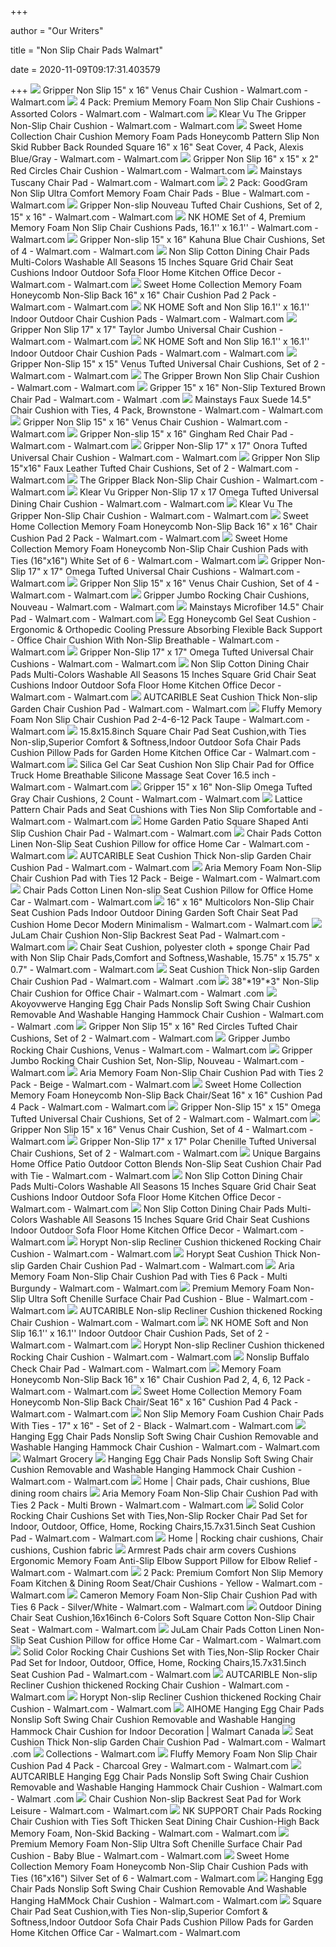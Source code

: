 +++
        
author = "Our Writers"
        
title = "Non Slip Chair Pads Walmart"
        
date = 2020-11-09T09:17:31.403579
        
+++
[ ![](https://i5.walmartimages.com/asr/3456ce5d-2de0-41f6-9c95-f4ae3a94672b_1.8dce9398ec90878be6dc5d8ca5b163a3.jpeg?odnWidth=612&odnHeight=612&odnBg=ffffff)](https://i5.walmartimages.com/asr/3456ce5d-2de0-41f6-9c95-f4ae3a94672b_1.8dce9398ec90878be6dc5d8ca5b163a3.jpeg?odnWidth=612&odnHeight=612&odnBg=ffffff) Gripper Non Slip 15" x 16" Venus Chair Cushion - Walmart.com - Walmart.com
[ ![](https://i5.walmartimages.com/asr/0b31f812-2791-4f2e-aa9c-d7048f79bb26_1.1cf3f0cc3a7b2b2c9af3954da03651a1.jpeg?odnWidth=612&odnHeight=612&odnBg=ffffff)](https://i5.walmartimages.com/asr/0b31f812-2791-4f2e-aa9c-d7048f79bb26_1.1cf3f0cc3a7b2b2c9af3954da03651a1.jpeg?odnWidth=612&odnHeight=612&odnBg=ffffff) 4 Pack: Premium Memory Foam Non Slip Chair Cushions - Assorted Colors -  Walmart.com - Walmart.com
[ ![](https://i5.walmartimages.com/asr/d19cbdec-1b35-44cf-ab7e-b4e7d882a37a_1.b8aa307531bbd13333edc498f647bb1e.jpeg)](https://i5.walmartimages.com/asr/d19cbdec-1b35-44cf-ab7e-b4e7d882a37a_1.b8aa307531bbd13333edc498f647bb1e.jpeg) Klear Vu The Gripper Non-Slip Chair Cushion - Walmart.com - Walmart.com
[ ![](https://i5.walmartimages.com/asr/d3d49269-5a78-46fa-80d3-401a0a386bdd.4a0e5eb6d7998b278a1c797a50752161.jpeg?odnWidth=612&odnHeight=612&odnBg=ffffff)](https://i5.walmartimages.com/asr/d3d49269-5a78-46fa-80d3-401a0a386bdd.4a0e5eb6d7998b278a1c797a50752161.jpeg?odnWidth=612&odnHeight=612&odnBg=ffffff) Sweet Home Collection Chair Cushion Memory Foam Pads Honeycomb Pattern Slip  Non Skid Rubber Back Rounded Square 16" x 16" Seat Cover, 4 Pack, Alexis  Blue/Gray - Walmart.com - Walmart.com
[ ![](https://i5.walmartimages.com/asr/123fcadf-11f8-4fef-bbc3-ca1d81f6881f_1.9f431d775483d65ff487f7a03e833915.jpeg?odnWidth=612&odnHeight=612&odnBg=ffffff)](https://i5.walmartimages.com/asr/123fcadf-11f8-4fef-bbc3-ca1d81f6881f_1.9f431d775483d65ff487f7a03e833915.jpeg?odnWidth=612&odnHeight=612&odnBg=ffffff) Gripper Non Slip 16" x 15" x 2" Red Circles Chair Cushion - Walmart.com -  Walmart.com
[ ![](https://i5.walmartimages.com/asr/a723f742-83b8-4b59-b29b-4ed5862dd03d_2.4a2ad3d85dfb5d8b68055dc9d71c1efe.jpeg?odnWidth=612&odnHeight=612&odnBg=ffffff)](https://i5.walmartimages.com/asr/a723f742-83b8-4b59-b29b-4ed5862dd03d_2.4a2ad3d85dfb5d8b68055dc9d71c1efe.jpeg?odnWidth=612&odnHeight=612&odnBg=ffffff) Mainstays Tuscany Chair Pad - Walmart.com - Walmart.com
[ ![](https://i5.walmartimages.com/asr/32665bac-7050-495d-a619-38af50af3831_1.82d5cda7b7c4ac8ad70e1e3f6d79b245.jpeg?odnWidth=612&odnHeight=612&odnBg=ffffff)](https://i5.walmartimages.com/asr/32665bac-7050-495d-a619-38af50af3831_1.82d5cda7b7c4ac8ad70e1e3f6d79b245.jpeg?odnWidth=612&odnHeight=612&odnBg=ffffff) 2 Pack: GoodGram Non Slip Ultra Comfort Memory Foam Chair Pads - Blue -  Walmart.com - Walmart.com
[ ![](https://i5.walmartimages.com/asr/7cc33fe8-9ca7-4bdb-946d-d29042bff3ac_1.45079ba81352024741205ea4efe25126.jpeg?odnWidth=612&odnHeight=612&odnBg=ffffff)](https://i5.walmartimages.com/asr/7cc33fe8-9ca7-4bdb-946d-d29042bff3ac_1.45079ba81352024741205ea4efe25126.jpeg?odnWidth=612&odnHeight=612&odnBg=ffffff) Gripper Non-slip Nouveau Tufted Chair Cushions, Set of 2, 15" x 16" -  Walmart.com - Walmart.com
[ ![](https://i5.walmartimages.com/asr/a3760a24-ca3a-4986-a7e3-89e9f8c52448_1.9762f6c3e1f7116bf8fa861424cb3687.jpeg?odnWidth=612&odnHeight=612&odnBg=ffffff)](https://i5.walmartimages.com/asr/a3760a24-ca3a-4986-a7e3-89e9f8c52448_1.9762f6c3e1f7116bf8fa861424cb3687.jpeg?odnWidth=612&odnHeight=612&odnBg=ffffff) NK HOME Set of 4, Premium Memory Foam Non Slip Chair Cushions Pads, 16.1''  x 16.1'' - Walmart.com - Walmart.com
[ ![](https://i5.walmartimages.com/asr/9425bb97-f057-4fdd-b2ae-694f8eebf5b4_1.2f32bccb60374a037451833577171076.jpeg?odnWidth=612&odnHeight=612&odnBg=ffffff)](https://i5.walmartimages.com/asr/9425bb97-f057-4fdd-b2ae-694f8eebf5b4_1.2f32bccb60374a037451833577171076.jpeg?odnWidth=612&odnHeight=612&odnBg=ffffff) Gripper Non-slip 15" x 16" Kahuna Blue Chair Cushions, Set of 4 - Walmart.com  - Walmart.com
[ ![](https://i5.walmartimages.com/asr/25f2d2f3-7f09-4556-8d67-bcd7ee38530c_1.770632ab0ffd5559fb529bcf25cdf9e6.jpeg?odnWidth=612&odnHeight=612&odnBg=ffffff)](https://i5.walmartimages.com/asr/25f2d2f3-7f09-4556-8d67-bcd7ee38530c_1.770632ab0ffd5559fb529bcf25cdf9e6.jpeg?odnWidth=612&odnHeight=612&odnBg=ffffff) Non Slip Cotton Dining Chair Pads Multi-Colors Washable All Seasons 15  Inches Square Grid Chair Seat Cushions Indoor Outdoor Sofa Floor Home  Kitchen Office Decor - Walmart.com - Walmart.com
[ ![](https://i5.walmartimages.com/asr/17bc9daa-0e08-41ec-b30c-538751684530_1.1fb9ca0362bc55b173632464b7b18182.jpeg?odnWidth=612&odnHeight=612&odnBg=ffffff)](https://i5.walmartimages.com/asr/17bc9daa-0e08-41ec-b30c-538751684530_1.1fb9ca0362bc55b173632464b7b18182.jpeg?odnWidth=612&odnHeight=612&odnBg=ffffff) Sweet Home Collection Memory Foam Honeycomb Non-Slip Back 16" x 16" Chair  Cushion Pad 2 Pack - Walmart.com - Walmart.com
[ ![](https://i5.walmartimages.com/asr/69d11b5b-1dd3-4f61-b89b-f8d99ded20ac_1.17d64842ced8714188c49a47a9c789c0.jpeg?odnWidth=612&odnHeight=612&odnBg=ffffff)](https://i5.walmartimages.com/asr/69d11b5b-1dd3-4f61-b89b-f8d99ded20ac_1.17d64842ced8714188c49a47a9c789c0.jpeg?odnWidth=612&odnHeight=612&odnBg=ffffff) NK HOME Soft and Non Slip 16.1'' x 16.1'' Indoor Outdoor Chair Cushion Pads  - Walmart.com - Walmart.com
[ ![](https://i5.walmartimages.com/asr/c461bf0d-205d-4491-986c-2f60ef0d5270_2.61e976cd67a1900d367b3d30e993ef63.jpeg?odnWidth=612&odnHeight=612&odnBg=ffffff)](https://i5.walmartimages.com/asr/c461bf0d-205d-4491-986c-2f60ef0d5270_2.61e976cd67a1900d367b3d30e993ef63.jpeg?odnWidth=612&odnHeight=612&odnBg=ffffff) Gripper Non Slip 17" x 17" Taylor Jumbo Universal Chair Cushion - Walmart.com  - Walmart.com
[ ![](https://i5.walmartimages.com/asr/761708c3-b8a2-4196-83c7-ff2856548840_1.fe61a3b1980524933e9539d4e63c56fe.jpeg?odnWidth=612&odnHeight=612&odnBg=ffffff)](https://i5.walmartimages.com/asr/761708c3-b8a2-4196-83c7-ff2856548840_1.fe61a3b1980524933e9539d4e63c56fe.jpeg?odnWidth=612&odnHeight=612&odnBg=ffffff) NK HOME Soft and Non Slip 16.1'' x 16.1'' Indoor Outdoor Chair Cushion Pads  - Walmart.com - Walmart.com
[ ![](https://i5.walmartimages.com/asr/65cf4b84-90c5-4e9c-8f45-15a8c9dd2381_1.10d1c324e15bb7cf68502d2f8bf51334.jpeg?odnWidth=612&odnHeight=612&odnBg=ffffff)](https://i5.walmartimages.com/asr/65cf4b84-90c5-4e9c-8f45-15a8c9dd2381_1.10d1c324e15bb7cf68502d2f8bf51334.jpeg?odnWidth=612&odnHeight=612&odnBg=ffffff) Gripper Non-Slip 15" x 15" Venus Tufted Universal Chair Cushions, Set of 2  - Walmart.com - Walmart.com
[ ![](https://i5.walmartimages.com/asr/e88c3ff0-c141-4708-bc8d-0cb98823553b_2.fae7921671be542cde933317b09a5748.jpeg?odnWidth=612&odnHeight=612&odnBg=ffffff)](https://i5.walmartimages.com/asr/e88c3ff0-c141-4708-bc8d-0cb98823553b_2.fae7921671be542cde933317b09a5748.jpeg?odnWidth=612&odnHeight=612&odnBg=ffffff) The Gripper Brown Non Slip Chair Cushion - Walmart.com - Walmart.com
[ ![](https://i5.walmartimages.com/asr/619cff9e-eb31-4300-b1bd-6c2c8a355f93_1.59ce0e3009a32032abe13bf73c7cc9f0.jpeg?odnWidth=612&odnHeight=612&odnBg=ffffff)](https://i5.walmartimages.com/asr/619cff9e-eb31-4300-b1bd-6c2c8a355f93_1.59ce0e3009a32032abe13bf73c7cc9f0.jpeg?odnWidth=612&odnHeight=612&odnBg=ffffff) Gripper 15" x 16" Non-Slip Textured Brown Chair Pad - Walmart.com - Walmart .com
[ ![](https://i5.walmartimages.com/asr/d5b4fb05-fc2b-4198-9a94-8aa00a663ba4_1.cd88d5405728869bfd7efa48afe4774a.jpeg)](https://i5.walmartimages.com/asr/d5b4fb05-fc2b-4198-9a94-8aa00a663ba4_1.cd88d5405728869bfd7efa48afe4774a.jpeg) Mainstays Faux Suede 14.5" Chair Cushion with Ties, 4 Pack, Brownstone -  Walmart.com - Walmart.com
[ ![](https://i5.walmartimages.com/asr/d84aeec8-0522-492c-81b7-96d74378aa9d_1.2ff63447ac96e81180d606f5800a2688.jpeg?odnWidth=612&odnHeight=612&odnBg=ffffff)](https://i5.walmartimages.com/asr/d84aeec8-0522-492c-81b7-96d74378aa9d_1.2ff63447ac96e81180d606f5800a2688.jpeg?odnWidth=612&odnHeight=612&odnBg=ffffff) Gripper Non Slip 15" x 16" Venus Chair Cushion - Walmart.com - Walmart.com
[ ![](https://i5.walmartimages.com/asr/0a4baf74-17a8-4b50-8a09-2a40439b3870_1.00a401893ef3fd13149c2b3edd28901a.jpeg?odnWidth=612&odnHeight=612&odnBg=ffffff)](https://i5.walmartimages.com/asr/0a4baf74-17a8-4b50-8a09-2a40439b3870_1.00a401893ef3fd13149c2b3edd28901a.jpeg?odnWidth=612&odnHeight=612&odnBg=ffffff) Gripper Non-slip 15" x 16" Gingham Red Chair Pad - Walmart.com - Walmart.com
[ ![](https://i5.walmartimages.com/asr/38725409-16f9-48ac-a719-05c24eefb23d_1.4ab8a05ba018a021943ac48cc6f8c957.jpeg?odnWidth=612&odnHeight=612&odnBg=ffffff)](https://i5.walmartimages.com/asr/38725409-16f9-48ac-a719-05c24eefb23d_1.4ab8a05ba018a021943ac48cc6f8c957.jpeg?odnWidth=612&odnHeight=612&odnBg=ffffff) Gripper Non-Slip 17" x 17" Onora Tufted Universal Chair Cushion - Walmart.com  - Walmart.com
[ ![](https://i5.walmartimages.com/asr/c211e93e-e4a0-4f26-92d8-d8d8fa66ab33_1.cfa02a869a90356a318ffddbf539aa0f.jpeg)](https://i5.walmartimages.com/asr/c211e93e-e4a0-4f26-92d8-d8d8fa66ab33_1.cfa02a869a90356a318ffddbf539aa0f.jpeg) Gripper Non Slip 15"x16" Faux Leather Tufted Chair Cushions, Set of 2 -  Walmart.com - Walmart.com
[ ![](https://i5.walmartimages.com/asr/e13ac691-d206-4725-b20c-ff138ccb321c_3.2dd87470db3880a6c405112e75b6b769.jpeg?odnWidth=612&odnHeight=612&odnBg=ffffff)](https://i5.walmartimages.com/asr/e13ac691-d206-4725-b20c-ff138ccb321c_3.2dd87470db3880a6c405112e75b6b769.jpeg?odnWidth=612&odnHeight=612&odnBg=ffffff) The Gripper Black Non-Slip Chair Cushion - Walmart.com - Walmart.com
[ ![](https://i5.walmartimages.com/asr/a442b97e-4c9e-49a6-a499-e3a7535a6d33_1.a12670a8d45f6b12b4219590413ea6f6.jpeg?odnWidth=612&odnHeight=612&odnBg=ffffff)](https://i5.walmartimages.com/asr/a442b97e-4c9e-49a6-a499-e3a7535a6d33_1.a12670a8d45f6b12b4219590413ea6f6.jpeg?odnWidth=612&odnHeight=612&odnBg=ffffff) Klear Vu Gripper Non-Slip 17 x 17 Omega Tufted Universal Dining Chair  Cushion - Walmart.com - Walmart.com
[ ![](https://i5.walmartimages.com/asr/d6984ae9-a5c2-456b-b46b-a7136f5bd92d_1.866f037996ae39263f261ed92b8ada02.jpeg?odnWidth=612&odnHeight=612&odnBg=ffffff)](https://i5.walmartimages.com/asr/d6984ae9-a5c2-456b-b46b-a7136f5bd92d_1.866f037996ae39263f261ed92b8ada02.jpeg?odnWidth=612&odnHeight=612&odnBg=ffffff) Klear Vu The Gripper Non-Slip Chair Cushion - Walmart.com - Walmart.com
[ ![](https://i5.walmartimages.com/asr/16e785d4-f3d2-42d4-93ca-25450541f3ad_1.c268b2bee8b3167d4fe415c3914608ce.jpeg)](https://i5.walmartimages.com/asr/16e785d4-f3d2-42d4-93ca-25450541f3ad_1.c268b2bee8b3167d4fe415c3914608ce.jpeg) Sweet Home Collection Memory Foam Honeycomb Non-Slip Back 16" x 16" Chair  Cushion Pad 2 Pack - Walmart.com - Walmart.com
[ ![](https://i5.walmartimages.com/asr/e9a9a897-bada-43a2-b5f7-86db3ca91147_1.cd67e169a38b4ebc5661a7e0d0b68ff8.jpeg?odnWidth=612&odnHeight=612&odnBg=ffffff)](https://i5.walmartimages.com/asr/e9a9a897-bada-43a2-b5f7-86db3ca91147_1.cd67e169a38b4ebc5661a7e0d0b68ff8.jpeg?odnWidth=612&odnHeight=612&odnBg=ffffff) Sweet Home Collection Memory Foam Honeycomb Non-Slip Chair Cushion Pads  with Ties (16"x16") White Set of 6 - Walmart.com - Walmart.com
[ ![](https://i5.walmartimages.com/asr/3fb2b7b3-dceb-42aa-b7b5-364f9eef26bb_1.54f4585bc978908b439c181792790ea0.jpeg?odnWidth=612&odnHeight=612&odnBg=ffffff)](https://i5.walmartimages.com/asr/3fb2b7b3-dceb-42aa-b7b5-364f9eef26bb_1.54f4585bc978908b439c181792790ea0.jpeg?odnWidth=612&odnHeight=612&odnBg=ffffff) Gripper Non-Slip 17" x 17" Omega Tufted Universal Chair Cushions - Walmart.com  - Walmart.com
[ ![](https://i5.walmartimages.com/asr/61ae3495-a5ce-4835-92fa-a8b708af1221_5.58f0d87833c06775391e450f0208dfb2.jpeg?odnWidth=612&odnHeight=612&odnBg=ffffff)](https://i5.walmartimages.com/asr/61ae3495-a5ce-4835-92fa-a8b708af1221_5.58f0d87833c06775391e450f0208dfb2.jpeg?odnWidth=612&odnHeight=612&odnBg=ffffff) Gripper Non Slip 15" x 16" Venus Chair Cushion, Set of 4 - Walmart.com -  Walmart.com
[ ![](https://i5.walmartimages.com/asr/e19855f4-95be-490d-b283-bae8daf96213_1.ad12a99f16de8b04c182cfa9775c8946.jpeg?odnWidth=612&odnHeight=612&odnBg=ffffff)](https://i5.walmartimages.com/asr/e19855f4-95be-490d-b283-bae8daf96213_1.ad12a99f16de8b04c182cfa9775c8946.jpeg?odnWidth=612&odnHeight=612&odnBg=ffffff) Gripper Jumbo Rocking Chair Cushions, Nouveau - Walmart.com - Walmart.com
[ ![](https://i5.walmartimages.com/asr/12f06982-775f-4db3-a5a2-ca455757395c_1.01be69c5c1345b74fd55094cf28f4360.jpeg?odnWidth=612&odnHeight=612&odnBg=ffffff)](https://i5.walmartimages.com/asr/12f06982-775f-4db3-a5a2-ca455757395c_1.01be69c5c1345b74fd55094cf28f4360.jpeg?odnWidth=612&odnHeight=612&odnBg=ffffff) Mainstays Microfiber 14.5" Chair Pad - Walmart.com - Walmart.com
[ ![](https://i5.walmartimages.com/asr/1422f281-a2d9-49f3-a353-34d69cd15c85_1.1ba4823ec232b6c6132379f0b930357a.jpeg?odnWidth=612&odnHeight=612&odnBg=ffffff)](https://i5.walmartimages.com/asr/1422f281-a2d9-49f3-a353-34d69cd15c85_1.1ba4823ec232b6c6132379f0b930357a.jpeg?odnWidth=612&odnHeight=612&odnBg=ffffff) Egg Honeycomb Gel Seat Cushion - Ergonomic & Orthopedic Cooling Pressure  Absorbing Flexible Back Support - Office Chair Cushion With Non-Slip  Breathable - Walmart.com - Walmart.com
[ ![](https://i5.walmartimages.com/asr/c1615563-4333-41e5-a2e7-2b326bea3580_1.d0b09fe41beea82c404852929a62ee46.jpeg?odnWidth=612&odnHeight=612&odnBg=ffffff)](https://i5.walmartimages.com/asr/c1615563-4333-41e5-a2e7-2b326bea3580_1.d0b09fe41beea82c404852929a62ee46.jpeg?odnWidth=612&odnHeight=612&odnBg=ffffff) Gripper Non-Slip 17" x 17" Omega Tufted Universal Chair Cushions - Walmart.com  - Walmart.com
[ ![](https://i5.walmartimages.com/asr/01e44be9-368d-4ab0-9270-1bd937f3e05b_1.3e75c0d9d494f75cbf25831136a4e243.jpeg?odnWidth=612&odnHeight=612&odnBg=ffffff)](https://i5.walmartimages.com/asr/01e44be9-368d-4ab0-9270-1bd937f3e05b_1.3e75c0d9d494f75cbf25831136a4e243.jpeg?odnWidth=612&odnHeight=612&odnBg=ffffff) Non Slip Cotton Dining Chair Pads Multi-Colors Washable All Seasons 15  Inches Square Grid Chair Seat Cushions Indoor Outdoor Sofa Floor Home  Kitchen Office Decor - Walmart.com - Walmart.com
[ ![](https://i5.walmartimages.com/asr/67a1eccd-ecfe-40e5-b97d-f492ebef2f45.ac962ce7214ceb5d274e864b1162f0ba.jpeg?odnWidth=612&odnHeight=612&odnBg=ffffff)](https://i5.walmartimages.com/asr/67a1eccd-ecfe-40e5-b97d-f492ebef2f45.ac962ce7214ceb5d274e864b1162f0ba.jpeg?odnWidth=612&odnHeight=612&odnBg=ffffff) AUTCARIBLE Seat Cushion Thick Non-slip Garden Chair Cushion Pad - Walmart.com  - Walmart.com
[ ![](https://i5.walmartimages.com/asr/08e1ac56-3399-4d72-9fb1-039591667d83.e2c4d9467a225fbb5aeded83a238401c.jpeg?odnWidth=612&odnHeight=612&odnBg=ffffff)](https://i5.walmartimages.com/asr/08e1ac56-3399-4d72-9fb1-039591667d83.e2c4d9467a225fbb5aeded83a238401c.jpeg?odnWidth=612&odnHeight=612&odnBg=ffffff) Fluffy Memory Foam Non Slip Chair Cushion Pad 2-4-6-12 Pack Taupe - Walmart.com  - Walmart.com
[ ![](https://i5.walmartimages.com/asr/e3c531d9-d2e1-45dd-98ae-e7e12664738e.c598488735ad672a9e5e3608bad4ebbf.jpeg?odnWidth=612&odnHeight=612&odnBg=ffffff)](https://i5.walmartimages.com/asr/e3c531d9-d2e1-45dd-98ae-e7e12664738e.c598488735ad672a9e5e3608bad4ebbf.jpeg?odnWidth=612&odnHeight=612&odnBg=ffffff) 15.8x15.8inch Square Chair Pad Seat Cushion,with Ties Non-slip,Superior  Comfort & Softness,Indoor Outdoor Sofa Chair Pads Cushion Pillow Pads for  Garden Home Kitchen Office Car - Walmart.com - Walmart.com
[ ![](https://i5.walmartimages.com/asr/b64aeba5-c88a-4206-a2a2-5232fcc9d4ef_1.862f6dedc1314553bdbe188f4db7a4ca.jpeg?odnWidth=612&odnHeight=612&odnBg=ffffff)](https://i5.walmartimages.com/asr/b64aeba5-c88a-4206-a2a2-5232fcc9d4ef_1.862f6dedc1314553bdbe188f4db7a4ca.jpeg?odnWidth=612&odnHeight=612&odnBg=ffffff) Silica Gel Car Seat Cushion Non Slip Chair Pad for Office Truck Home  Breathable Silicone Massage Seat Cover 16.5 inch - Walmart.com - Walmart.com
[ ![](https://i5.walmartimages.com/asr/4187faea-224a-4571-8570-d35beca0183f_1.80cad394a111058155587b2d094547ca.jpeg?odnWidth=612&odnHeight=612&odnBg=ffffff)](https://i5.walmartimages.com/asr/4187faea-224a-4571-8570-d35beca0183f_1.80cad394a111058155587b2d094547ca.jpeg?odnWidth=612&odnHeight=612&odnBg=ffffff) Gripper 15" x 16" Non-Slip Omega Tufted Gray Chair Cushions, 2 Count -  Walmart.com - Walmart.com
[ ![](https://i5.walmartimages.com/asr/fbf22922-1edc-4995-938a-fe5aacefeb5b.0809b354c82be217ee314dc74671cc04.jpeg?odnWidth=612&odnHeight=612&odnBg=ffffff)](https://i5.walmartimages.com/asr/fbf22922-1edc-4995-938a-fe5aacefeb5b.0809b354c82be217ee314dc74671cc04.jpeg?odnWidth=612&odnHeight=612&odnBg=ffffff) Lattice Pattern Chair Pads and Seat Cushions with Ties Non Slip Comfortable  and - Walmart.com - Walmart.com
[ ![](https://i5.walmartimages.com/asr/fdc0a0fd-33f2-47a2-98f3-908ba60feef7_1.0eab6fe2e0293173b1f9ff80488c6f77.jpeg?odnWidth=612&odnHeight=612&odnBg=ffffff)](https://i5.walmartimages.com/asr/fdc0a0fd-33f2-47a2-98f3-908ba60feef7_1.0eab6fe2e0293173b1f9ff80488c6f77.jpeg?odnWidth=612&odnHeight=612&odnBg=ffffff) Home Garden Patio Square Shaped Anti Slip Cushion Chair Pad - Walmart.com -  Walmart.com
[ ![](https://i5.walmartimages.com/asr/9e2886ba-4453-49fa-a71e-370105242eec.c3ff85aa354c6d3d54f5e6c230eb7aa7.jpeg?odnWidth=612&odnHeight=612&odnBg=ffffff)](https://i5.walmartimages.com/asr/9e2886ba-4453-49fa-a71e-370105242eec.c3ff85aa354c6d3d54f5e6c230eb7aa7.jpeg?odnWidth=612&odnHeight=612&odnBg=ffffff) Chair Pads Cotton Linen Non-Slip Seat Cushion Pillow for office Home Car -  Walmart.com - Walmart.com
[ ![](https://i5.walmartimages.com/asr/44812ef4-f6eb-4fbe-8988-6bcaa02c92a8.c456a3c2852ed7d7a254a781173de053.jpeg?odnWidth=612&odnHeight=612&odnBg=ffffff)](https://i5.walmartimages.com/asr/44812ef4-f6eb-4fbe-8988-6bcaa02c92a8.c456a3c2852ed7d7a254a781173de053.jpeg?odnWidth=612&odnHeight=612&odnBg=ffffff) AUTCARIBLE Seat Cushion Thick Non-slip Garden Chair Cushion Pad - Walmart.com  - Walmart.com
[ ![](https://i5.walmartimages.com/asr/efbc742d-d288-4e84-a846-9c43fa51291c.d2075b43e06b5ab2c93d1c19726a7947.jpeg?odnWidth=612&odnHeight=612&odnBg=ffffff)](https://i5.walmartimages.com/asr/efbc742d-d288-4e84-a846-9c43fa51291c.d2075b43e06b5ab2c93d1c19726a7947.jpeg?odnWidth=612&odnHeight=612&odnBg=ffffff) Aria Memory Foam Non-Slip Chair Cushion Pad with Ties 12 Pack - Beige -  Walmart.com - Walmart.com
[ ![](https://i5.walmartimages.com/asr/080a51c3-f587-4092-a28d-d8a326065d23.77087c66ea23f98e9aee380f0d0ffc94.jpeg?odnWidth=612&odnHeight=612&odnBg=ffffff)](https://i5.walmartimages.com/asr/080a51c3-f587-4092-a28d-d8a326065d23.77087c66ea23f98e9aee380f0d0ffc94.jpeg?odnWidth=612&odnHeight=612&odnBg=ffffff) Chair Pads Cotton Linen Non-slip Seat Cushion Pillow for Office Home Car -  Walmart.com - Walmart.com
[ ![](https://i5.walmartimages.com/asr/296ca7f8-12b4-40f3-b583-eb0b1851cc2b.17f8a82b3eac4a3bda2fd3523ed63e72.jpeg?odnWidth=612&odnHeight=612&odnBg=ffffff)](https://i5.walmartimages.com/asr/296ca7f8-12b4-40f3-b583-eb0b1851cc2b.17f8a82b3eac4a3bda2fd3523ed63e72.jpeg?odnWidth=612&odnHeight=612&odnBg=ffffff) 16" x 16" Multicolors Non-Slip Chair Seat Cushion Pads Indoor Outdoor  Dining Garden Soft Chair Seat Pad Cushion Home Decor Modern Minimalism -  Walmart.com - Walmart.com
[ ![](https://i5.walmartimages.com/asr/19401cbf-05de-4455-83eb-fdf36bcc5fde.24652fd718d8a7b28dfe1344f3f72e2f.jpeg?odnWidth=612&odnHeight=612&odnBg=ffffff)](https://i5.walmartimages.com/asr/19401cbf-05de-4455-83eb-fdf36bcc5fde.24652fd718d8a7b28dfe1344f3f72e2f.jpeg?odnWidth=612&odnHeight=612&odnBg=ffffff) JuLam Chair Cushion Non-Slip Backrest Seat Pad - Walmart.com - Walmart.com
[ ![](https://i5.walmartimages.com/asr/d231fcea-bdbb-4beb-9b2a-b38227fe369b_1.e8ecf2a6e422e5892a57eb92bd161b08.jpeg?odnWidth=612&odnHeight=612&odnBg=ffffff)](https://i5.walmartimages.com/asr/d231fcea-bdbb-4beb-9b2a-b38227fe369b_1.e8ecf2a6e422e5892a57eb92bd161b08.jpeg?odnWidth=612&odnHeight=612&odnBg=ffffff) Chair Seat Cushion, polyester cloth + sponge Chair Pad with Non Slip Chair  Pads,Comfort and Softness,Washable, 15.75" x 15.75" x 0.7" - Walmart.com -  Walmart.com
[ ![](https://i5.walmartimages.com/asr/ad45321e-22a5-4620-840c-dd583b6068ba.f1d766f5b3ed66489e8df84c1bf94e5d.jpeg?odnWidth=612&odnHeight=612&odnBg=ffffff)](https://i5.walmartimages.com/asr/ad45321e-22a5-4620-840c-dd583b6068ba.f1d766f5b3ed66489e8df84c1bf94e5d.jpeg?odnWidth=612&odnHeight=612&odnBg=ffffff) Seat Cushion Thick Non-slip Garden Chair Cushion Pad - Walmart.com - Walmart .com
[ ![](https://i5.walmartimages.com/asr/9323aa9c-eae5-4073-b562-dca8aa5705b1.a828ee0c3cedd21fcfd48c48aecd5b49.jpeg?odnWidth=612&odnHeight=612&odnBg=ffffff)](https://i5.walmartimages.com/asr/9323aa9c-eae5-4073-b562-dca8aa5705b1.a828ee0c3cedd21fcfd48c48aecd5b49.jpeg?odnWidth=612&odnHeight=612&odnBg=ffffff) 38"*19"*3" Non-Slip Chair Cushion for Office Chair - Walmart.com - Walmart .com
[ ![](https://i5.walmartimages.com/asr/6bd3f64e-c6bd-41a4-8165-3d91350505e4.a8808261ac55d8fcadaa1040368e2ecf.jpeg?odnWidth=612&odnHeight=612&odnBg=ffffff)](https://i5.walmartimages.com/asr/6bd3f64e-c6bd-41a4-8165-3d91350505e4.a8808261ac55d8fcadaa1040368e2ecf.jpeg?odnWidth=612&odnHeight=612&odnBg=ffffff) Akoyovwerve Hanging Egg Chair Pads Nonslip Soft Swing Chair Cushion  Removable And Washable Hanging Hammock Chair Cushion - Walmart.com - Walmart .com
[ ![](https://i5.walmartimages.com/asr/575a905e-bcfa-401a-aa5e-8f7fbd8ac2b1_3.3c4b7dfe647a212bc33dc98fa84c9c3b.jpeg?odnWidth=612&odnHeight=612&odnBg=ffffff)](https://i5.walmartimages.com/asr/575a905e-bcfa-401a-aa5e-8f7fbd8ac2b1_3.3c4b7dfe647a212bc33dc98fa84c9c3b.jpeg?odnWidth=612&odnHeight=612&odnBg=ffffff) Gripper Non Slip 15" x 16" Red Circles Tufted Chair Cushions, Set of 2 -  Walmart.com - Walmart.com
[ ![](https://i5.walmartimages.com/asr/e9d01e01-68d5-46c7-872d-4be4bf9deacc_2.f5b93198325fb2ed8d9e1a4542afafe7.jpeg?odnWidth=612&odnHeight=612&odnBg=ffffff)](https://i5.walmartimages.com/asr/e9d01e01-68d5-46c7-872d-4be4bf9deacc_2.f5b93198325fb2ed8d9e1a4542afafe7.jpeg?odnWidth=612&odnHeight=612&odnBg=ffffff) Gripper Jumbo Rocking Chair Cushions, Venus - Walmart.com - Walmart.com
[ ![](https://i5.walmartimages.com/asr/0509982b-48f8-4d2a-ac39-a2a30691699e_1.6c7592f249796274a90c08e0d223b545.jpeg?odnWidth=612&odnHeight=612&odnBg=ffffff)](https://i5.walmartimages.com/asr/0509982b-48f8-4d2a-ac39-a2a30691699e_1.6c7592f249796274a90c08e0d223b545.jpeg?odnWidth=612&odnHeight=612&odnBg=ffffff) Gripper Jumbo Rocking Chair Cushion Set, Non-Slip, Nouveau - Walmart.com -  Walmart.com
[ ![](https://i5.walmartimages.com/asr/14075937-3ae2-452e-abaf-0b715c98ecb0.faef2fbad94f988703cec69cc6812b82.jpeg?odnWidth=612&odnHeight=612&odnBg=ffffff)](https://i5.walmartimages.com/asr/14075937-3ae2-452e-abaf-0b715c98ecb0.faef2fbad94f988703cec69cc6812b82.jpeg?odnWidth=612&odnHeight=612&odnBg=ffffff) Aria Memory Foam Non-Slip Chair Cushion Pad with Ties 2 Pack - Beige -  Walmart.com - Walmart.com
[ ![](https://i5.walmartimages.com/asr/6cca4752-0c5f-4da2-9cd2-986a961f4ff3_1.2e7bdebc643ad7242cf82193820a3b3f.jpeg?odnWidth=612&odnHeight=612&odnBg=ffffff)](https://i5.walmartimages.com/asr/6cca4752-0c5f-4da2-9cd2-986a961f4ff3_1.2e7bdebc643ad7242cf82193820a3b3f.jpeg?odnWidth=612&odnHeight=612&odnBg=ffffff) Sweet Home Collection Memory Foam Honeycomb Non-Slip Back Chair/Seat 16" x  16" Cushion Pad 4 Pack - Walmart.com - Walmart.com
[ ![](https://i5.walmartimages.com/asr/c0ee473a-5143-4336-bd4d-6d008c24f283_1.8f3826c60d1cf68a59e6edff21c96c2e.jpeg?odnWidth=612&odnHeight=612&odnBg=ffffff)](https://i5.walmartimages.com/asr/c0ee473a-5143-4336-bd4d-6d008c24f283_1.8f3826c60d1cf68a59e6edff21c96c2e.jpeg?odnWidth=612&odnHeight=612&odnBg=ffffff) Gripper Non-Slip 15" x 15" Omega Tufted Universal Chair Cushions, Set of 2  - Walmart.com - Walmart.com
[ ![](https://i5.walmartimages.com/asr/88c8ad03-f81b-4f41-8fd8-1a76039507c8_4.a36e1ee0e29434d19e59fabd60131cfc.jpeg?odnWidth=612&odnHeight=612&odnBg=ffffff)](https://i5.walmartimages.com/asr/88c8ad03-f81b-4f41-8fd8-1a76039507c8_4.a36e1ee0e29434d19e59fabd60131cfc.jpeg?odnWidth=612&odnHeight=612&odnBg=ffffff) Gripper Non Slip 15" x 16" Venus Chair Cushion, Set of 4 - Walmart.com -  Walmart.com
[ ![](https://i5.walmartimages.com/asr/e02133ea-6188-4a51-842d-13ba2a8feb83_1.1a335e2a17f51dd265fcd0a050667aa2.jpeg?odnWidth=612&odnHeight=612&odnBg=ffffff)](https://i5.walmartimages.com/asr/e02133ea-6188-4a51-842d-13ba2a8feb83_1.1a335e2a17f51dd265fcd0a050667aa2.jpeg?odnWidth=612&odnHeight=612&odnBg=ffffff) Gripper Non-Slip 17" x 17" Polar Chenille Tufted Universal Chair Cushions,  Set of 2 - Walmart.com - Walmart.com
[ ![](https://i5.walmartimages.com/asr/ff130242-1b41-415c-9b4c-66bbf943898d.e14358c8b860882a6099048984cc512b.jpeg?odnWidth=612&odnHeight=612&odnBg=ffffff)](https://i5.walmartimages.com/asr/ff130242-1b41-415c-9b4c-66bbf943898d.e14358c8b860882a6099048984cc512b.jpeg?odnWidth=612&odnHeight=612&odnBg=ffffff) Unique Bargains Home Office Patio Outdoor Cotton Blends Non-Slip Seat  Cushion Chair Pad with Tie - Walmart.com - Walmart.com
[ ![](https://i5.walmartimages.com/asr/8d2aa5a6-08bf-4ced-be05-8973cdaf0124_1.4f9e8489c856748fe24e1b25e39007c3.jpeg?odnWidth=612&odnHeight=612&odnBg=ffffff)](https://i5.walmartimages.com/asr/8d2aa5a6-08bf-4ced-be05-8973cdaf0124_1.4f9e8489c856748fe24e1b25e39007c3.jpeg?odnWidth=612&odnHeight=612&odnBg=ffffff) Non Slip Cotton Dining Chair Pads Multi-Colors Washable All Seasons 15  Inches Square Grid Chair Seat Cushions Indoor Outdoor Sofa Floor Home  Kitchen Office Decor - Walmart.com - Walmart.com
[ ![](https://i5.walmartimages.com/asr/c624abf7-dbb9-4223-8cdf-e783936cd4d8_1.068cc65ad41de0a25232222359511c37.jpeg?odnWidth=612&odnHeight=612&odnBg=ffffff)](https://i5.walmartimages.com/asr/c624abf7-dbb9-4223-8cdf-e783936cd4d8_1.068cc65ad41de0a25232222359511c37.jpeg?odnWidth=612&odnHeight=612&odnBg=ffffff) Non Slip Cotton Dining Chair Pads Multi-Colors Washable All Seasons 15  Inches Square Grid Chair Seat Cushions Indoor Outdoor Sofa Floor Home  Kitchen Office Decor - Walmart.com - Walmart.com
[ ![](https://i5.walmartimages.com/asr/cd010e65-c63e-4f20-8a1a-0ec891e4a9a0.354697a9861e76839f13a25c3b0730a8.jpeg?odnWidth=612&odnHeight=612&odnBg=ffffff)](https://i5.walmartimages.com/asr/cd010e65-c63e-4f20-8a1a-0ec891e4a9a0.354697a9861e76839f13a25c3b0730a8.jpeg?odnWidth=612&odnHeight=612&odnBg=ffffff) Horypt Non-slip Recliner Cushion thickened Rocking Chair Cushion - Walmart.com  - Walmart.com
[ ![](https://i5.walmartimages.com/asr/87f7365b-2540-43c3-be12-e9f69efcd9f7.7ebca9065856919abe5ff81f2730701f.jpeg?odnWidth=612&odnHeight=612&odnBg=ffffff)](https://i5.walmartimages.com/asr/87f7365b-2540-43c3-be12-e9f69efcd9f7.7ebca9065856919abe5ff81f2730701f.jpeg?odnWidth=612&odnHeight=612&odnBg=ffffff) Horypt Seat Cushion Thick Non-slip Garden Chair Cushion Pad - Walmart.com -  Walmart.com
[ ![](https://i5.walmartimages.com/asr/cc95010a-13e5-4369-8244-ca9b51086e5a_1.d6ceb9c6814dd0cf376098cf5620ca11.jpeg?odnWidth=612&odnHeight=612&odnBg=ffffff)](https://i5.walmartimages.com/asr/cc95010a-13e5-4369-8244-ca9b51086e5a_1.d6ceb9c6814dd0cf376098cf5620ca11.jpeg?odnWidth=612&odnHeight=612&odnBg=ffffff) Aria Memory Foam Non-Slip Chair Cushion Pad with Ties 6 Pack - Multi  Burgundy - Walmart.com - Walmart.com
[ ![](https://i5.walmartimages.com/asr/85eb01f3-42c5-4e36-a582-7d8e889e1cc4_1.c0d5dbf4dad505684bcd1d48b54a5d6a.jpeg?odnWidth=612&odnHeight=612&odnBg=ffffff)](https://i5.walmartimages.com/asr/85eb01f3-42c5-4e36-a582-7d8e889e1cc4_1.c0d5dbf4dad505684bcd1d48b54a5d6a.jpeg?odnWidth=612&odnHeight=612&odnBg=ffffff) Premium Memory Foam Non-Slip Ultra Soft Chenille Surface Chair Pad Cushion  - Blue - Walmart.com - Walmart.com
[ ![](https://i5.walmartimages.com/asr/53499e83-e1cd-47eb-81c9-d449be3bf045.5b23fe4b25dd2b283029b4c25d1e88a8.jpeg?odnWidth=612&odnHeight=612&odnBg=ffffff)](https://i5.walmartimages.com/asr/53499e83-e1cd-47eb-81c9-d449be3bf045.5b23fe4b25dd2b283029b4c25d1e88a8.jpeg?odnWidth=612&odnHeight=612&odnBg=ffffff) AUTCARIBLE Non-slip Recliner Cushion thickened Rocking Chair Cushion -  Walmart.com - Walmart.com
[ ![](https://i5.walmartimages.com/asr/a67bbfc9-ad2e-4751-91f2-4733ead2c62b_1.bd3bc22a8ff6eda634d8e68a3b02f5a2.jpeg?odnWidth=612&odnHeight=612&odnBg=ffffff)](https://i5.walmartimages.com/asr/a67bbfc9-ad2e-4751-91f2-4733ead2c62b_1.bd3bc22a8ff6eda634d8e68a3b02f5a2.jpeg?odnWidth=612&odnHeight=612&odnBg=ffffff) NK HOME Soft and Non Slip 16.1'' x 16.1'' Indoor Outdoor Chair Cushion Pads,  Set of 2 - Walmart.com - Walmart.com
[ ![](https://i5.walmartimages.com/asr/34076e12-2845-4c26-9942-8bfd995c3d8a.2fd23b96792deb3bc2be5eb436f91564.jpeg?odnWidth=612&odnHeight=612&odnBg=ffffff)](https://i5.walmartimages.com/asr/34076e12-2845-4c26-9942-8bfd995c3d8a.2fd23b96792deb3bc2be5eb436f91564.jpeg?odnWidth=612&odnHeight=612&odnBg=ffffff) Horypt Non-slip Recliner Cushion thickened Rocking Chair Cushion - Walmart.com  - Walmart.com
[ ![](https://i5.walmartimages.com/asr/cc5d5fb0-cde9-4276-9707-f7101ab14429_1.b9a8f846574255e8a9c4309fd520a70c.jpeg?odnWidth=612&odnHeight=612&odnBg=ffffff)](https://i5.walmartimages.com/asr/cc5d5fb0-cde9-4276-9707-f7101ab14429_1.b9a8f846574255e8a9c4309fd520a70c.jpeg?odnWidth=612&odnHeight=612&odnBg=ffffff) Nonslip Buffalo Check Chair Pad - Walmart.com - Walmart.com
[ ![](https://i5.walmartimages.com/asr/c1c2371f-22fb-4ab2-956a-62082b6cc75a_1.853743ee1543b8ea0d32195f97b61c36.jpeg?odnWidth=612&odnHeight=612&odnBg=ffffff)](https://i5.walmartimages.com/asr/c1c2371f-22fb-4ab2-956a-62082b6cc75a_1.853743ee1543b8ea0d32195f97b61c36.jpeg?odnWidth=612&odnHeight=612&odnBg=ffffff) Memory Foam Honeycomb Non-Slip Back 16" x 16" Chair Cushion Pad 2, 4, 6, 12  Pack - Walmart.com - Walmart.com
[ ![](https://i5.walmartimages.com/asr/ca019bc4-3bc5-445d-bfba-2830fde05d8f_1.667e7c531365feee751e21df373067a8.jpeg?odnWidth=612&odnHeight=612&odnBg=ffffff)](https://i5.walmartimages.com/asr/ca019bc4-3bc5-445d-bfba-2830fde05d8f_1.667e7c531365feee751e21df373067a8.jpeg?odnWidth=612&odnHeight=612&odnBg=ffffff) Sweet Home Collection Memory Foam Honeycomb Non-Slip Back Chair/Seat 16" x  16" Cushion Pad 4 Pack - Walmart.com - Walmart.com
[ ![](https://i5.walmartimages.com/asr/2f644a51-8fe6-4ed2-8f28-5bb627b6c2fe.9dabff282a6097114a8f6064f3d848e1.jpeg?odnWidth=612&odnHeight=612&odnBg=ffffff)](https://i5.walmartimages.com/asr/2f644a51-8fe6-4ed2-8f28-5bb627b6c2fe.9dabff282a6097114a8f6064f3d848e1.jpeg?odnWidth=612&odnHeight=612&odnBg=ffffff) Non Slip Memory Foam Cushion Chair Pads With Ties - 17" x 16" - Set of 2 -  Black - Walmart.com - Walmart.com
[ ![](https://i5.walmartimages.com/asr/69b1291e-9ffb-4f9d-9465-1d22cfdf9427.56a123b1b337f2fd7f29f9be7d67fbef.jpeg?odnWidth=612&odnHeight=612&odnBg=ffffff)](https://i5.walmartimages.com/asr/69b1291e-9ffb-4f9d-9465-1d22cfdf9427.56a123b1b337f2fd7f29f9be7d67fbef.jpeg?odnWidth=612&odnHeight=612&odnBg=ffffff) Hanging Egg Chair Pads Nonslip Soft Swing Chair Cushion Removable and  Washable Hanging Hammock Chair Cushion - Walmart.com - Walmart.com
[ ![](https://i5.walmartimages.com/asr/c555596b-1233-4e48-8829-34413f0f26d1_1.56202a018d215d97446aef212c4424df.jpeg?odnHeight=450&odnWidth=450&odnBg=FFFFFF)](https://i5.walmartimages.com/asr/c555596b-1233-4e48-8829-34413f0f26d1_1.56202a018d215d97446aef212c4424df.jpeg?odnHeight=450&odnWidth=450&odnBg=FFFFFF) Walmart Grocery
[ ![](https://i5.walmartimages.com/asr/473dd983-ecb4-4f26-92d8-fbde9979e0dd.d9a667dfdf3a9205ae7678d2853e2ee2.jpeg?odnWidth=612&odnHeight=612&odnBg=ffffff)](https://i5.walmartimages.com/asr/473dd983-ecb4-4f26-92d8-fbde9979e0dd.d9a667dfdf3a9205ae7678d2853e2ee2.jpeg?odnWidth=612&odnHeight=612&odnBg=ffffff) Hanging Egg Chair Pads Nonslip Soft Swing Chair Cushion Removable and  Washable Hanging Hammock Chair Cushion - Walmart.com - Walmart.com
[ ![](https://i.pinimg.com/originals/7b/7c/72/7b7c72a35c29897a2d77601935382190.jpg)](https://i.pinimg.com/originals/7b/7c/72/7b7c72a35c29897a2d77601935382190.jpg) Home | Chair pads, Chair cushions, Blue dining room chairs
[ ![](https://i5.walmartimages.com/asr/d74ddddd-86fc-4b27-8bb0-e099a850b0fa_1.5ce46fdf32599b0609d5e3d36e9d3344.jpeg?odnWidth=612&odnHeight=612&odnBg=ffffff)](https://i5.walmartimages.com/asr/d74ddddd-86fc-4b27-8bb0-e099a850b0fa_1.5ce46fdf32599b0609d5e3d36e9d3344.jpeg?odnWidth=612&odnHeight=612&odnBg=ffffff) Aria Memory Foam Non-Slip Chair Cushion Pad with Ties 2 Pack - Multi Brown  - Walmart.com - Walmart.com
[ ![](https://i5.walmartimages.com/asr/b286ff45-49c1-49c6-a838-a7cb9eb516b3.548197dfa011596b7ba903807a8aff33.jpeg?odnWidth=612&odnHeight=612&odnBg=ffffff)](https://i5.walmartimages.com/asr/b286ff45-49c1-49c6-a838-a7cb9eb516b3.548197dfa011596b7ba903807a8aff33.jpeg?odnWidth=612&odnHeight=612&odnBg=ffffff) Solid Color Rocking Chair Cushions Set with Ties,Non-Slip Rocker Chair Pad  Set for Indoor, Outdoor, Office, Home, Rocking Chairs,15.7x31.5inch Seat  Cushion Pad - Walmart.com - Walmart.com
[ ![](https://i.pinimg.com/564x/a3/8f/1e/a38f1e5f4c6c932569ec6daa118f5e0f.jpg)](https://i.pinimg.com/564x/a3/8f/1e/a38f1e5f4c6c932569ec6daa118f5e0f.jpg) Home | Rocking chair cushions, Chair cushions, Cushion fabric
[ ![](https://i5.walmartimages.com/asr/8e9fefd5-473c-4598-bf44-e5ebca37ecd8_1.12c25fcf74ff84533a826f41d04c7aaa.jpeg?odnWidth=612&odnHeight=612&odnBg=ffffff)](https://i5.walmartimages.com/asr/8e9fefd5-473c-4598-bf44-e5ebca37ecd8_1.12c25fcf74ff84533a826f41d04c7aaa.jpeg?odnWidth=612&odnHeight=612&odnBg=ffffff) Armrest Pads chair arm covers Cushions Ergonomic Memory Foam Anti-Slip  Elbow Support Pillow for Elbow Relief - Walmart.com - Walmart.com
[ ![](https://i5.walmartimages.com/asr/b64f4d73-fc9a-402a-97f5-562c14f8bf9b_1.ebc36e5d7f32d390b84aafefea2f7d06.jpeg?odnWidth=612&odnHeight=612&odnBg=ffffff)](https://i5.walmartimages.com/asr/b64f4d73-fc9a-402a-97f5-562c14f8bf9b_1.ebc36e5d7f32d390b84aafefea2f7d06.jpeg?odnWidth=612&odnHeight=612&odnBg=ffffff) 2 Pack: Premium Comfort Non Slip Memory Foam Kitchen & Dining Room Seat/Chair  Cushions - Yellow - Walmart.com - Walmart.com
[ ![](https://i5.walmartimages.com/asr/fa91b020-3616-4d73-8bb7-5ec1ee40cb5c.14c84178c4c7e3fa93b116bf6d08b4fa.jpeg?odnWidth=612&odnHeight=612&odnBg=ffffff)](https://i5.walmartimages.com/asr/fa91b020-3616-4d73-8bb7-5ec1ee40cb5c.14c84178c4c7e3fa93b116bf6d08b4fa.jpeg?odnWidth=612&odnHeight=612&odnBg=ffffff) Cameron Memory Foam Non-Slip Chair Cushion Pad with Ties 6 Pack -  Silver/White - Walmart.com - Walmart.com
[ ![](https://i5.walmartimages.com/asr/e04262dc-96ec-4c4d-a8ec-441f37e1f1cf.1123e853bab685edfaa3d1a8bb799249.jpeg?odnWidth=612&odnHeight=612&odnBg=ffffff)](https://i5.walmartimages.com/asr/e04262dc-96ec-4c4d-a8ec-441f37e1f1cf.1123e853bab685edfaa3d1a8bb799249.jpeg?odnWidth=612&odnHeight=612&odnBg=ffffff) Outdoor Dining Chair Seat Cushion,16x16inch 6-Colors Soft Square Cotton Non-Slip  Chair Seat - Walmart.com - Walmart.com
[ ![](https://i5.walmartimages.com/asr/9e8825a9-a695-4524-b3c2-f7bdb1413ace.3bfa9ca7213d941d4661fbf476e6df28.jpeg?odnWidth=612&odnHeight=612&odnBg=ffffff)](https://i5.walmartimages.com/asr/9e8825a9-a695-4524-b3c2-f7bdb1413ace.3bfa9ca7213d941d4661fbf476e6df28.jpeg?odnWidth=612&odnHeight=612&odnBg=ffffff) JuLam Chair Pads Cotton Linen Non-Slip Seat Cushion Pillow for office Home  Car - Walmart.com - Walmart.com
[ ![](https://i5.walmartimages.com/asr/ea2f553d-a980-4feb-9ed6-90a333ec54b2.7487ad1bdc0f162495e1a95211396213.jpeg?odnWidth=612&odnHeight=612&odnBg=ffffff)](https://i5.walmartimages.com/asr/ea2f553d-a980-4feb-9ed6-90a333ec54b2.7487ad1bdc0f162495e1a95211396213.jpeg?odnWidth=612&odnHeight=612&odnBg=ffffff) Solid Color Rocking Chair Cushions Set with Ties,Non-Slip Rocker Chair Pad  Set for Indoor, Outdoor, Office, Home, Rocking Chairs,15.7x31.5inch Seat  Cushion Pad - Walmart.com - Walmart.com
[ ![](https://i5.walmartimages.com/asr/78d0d54c-47ce-40da-8110-01f4b37d15ff.7a3a11fab06639dfaaf5e35cc3212a2b.jpeg?odnWidth=612&odnHeight=612&odnBg=ffffff)](https://i5.walmartimages.com/asr/78d0d54c-47ce-40da-8110-01f4b37d15ff.7a3a11fab06639dfaaf5e35cc3212a2b.jpeg?odnWidth=612&odnHeight=612&odnBg=ffffff) AUTCARIBLE Non-slip Recliner Cushion thickened Rocking Chair Cushion -  Walmart.com - Walmart.com
[ ![](https://i5.walmartimages.com/asr/49a2aea3-0eee-400d-9cae-070b5acec0af.5d47fda298ae5433c3b5fc0bef69c495.jpeg?odnWidth=612&odnHeight=612&odnBg=ffffff)](https://i5.walmartimages.com/asr/49a2aea3-0eee-400d-9cae-070b5acec0af.5d47fda298ae5433c3b5fc0bef69c495.jpeg?odnWidth=612&odnHeight=612&odnBg=ffffff) Horypt Non-slip Recliner Cushion thickened Rocking Chair Cushion - Walmart.com  - Walmart.com
[ ![](https://i5.walmartimages.com/asr/790fc4cc-3cc1-45b8-a667-221fcc8d7c41.3b7a2ab4ff947c9a373d1e181f2d7c61.jpeg?odnHeight=450&odnWidth=450&odnBg=ffffff)](https://i5.walmartimages.com/asr/790fc4cc-3cc1-45b8-a667-221fcc8d7c41.3b7a2ab4ff947c9a373d1e181f2d7c61.jpeg?odnHeight=450&odnWidth=450&odnBg=ffffff) AIHOME Hanging Egg Chair Pads Nonslip Soft Swing Chair Cushion Removable  and Washable Hanging Hammock Chair Cushion for Indoor Decoration | Walmart  Canada
[ ![](https://i5.walmartimages.com/asr/53fb368e-a34e-496b-8efe-f523ed35305d.aa36e725938310379cc2064b82d1360e.jpeg?odnWidth=612&odnHeight=612&odnBg=ffffff)](https://i5.walmartimages.com/asr/53fb368e-a34e-496b-8efe-f523ed35305d.aa36e725938310379cc2064b82d1360e.jpeg?odnWidth=612&odnHeight=612&odnBg=ffffff) Seat Cushion Thick Non-slip Garden Chair Cushion Pad - Walmart.com - Walmart .com
[ ![](https://i5.walmartimages.com/asr/5aa71354-03d4-412b-91b3-b0ec18d32f93_1.5ea012a6ea059c505212b100d05bd3cf.jpeg?odnWidth=450&odnHeight=450&odnBg=ffffff)](https://i5.walmartimages.com/asr/5aa71354-03d4-412b-91b3-b0ec18d32f93_1.5ea012a6ea059c505212b100d05bd3cf.jpeg?odnWidth=450&odnHeight=450&odnBg=ffffff) Collections - Walmart.com
[ ![](https://i5.walmartimages.com/asr/f2d614fe-772c-4c2e-931a-b1402f01e1f3_1.f38e22d1b47815f47e9181504e24b259.jpeg?odnWidth=612&odnHeight=612&odnBg=ffffff)](https://i5.walmartimages.com/asr/f2d614fe-772c-4c2e-931a-b1402f01e1f3_1.f38e22d1b47815f47e9181504e24b259.jpeg?odnWidth=612&odnHeight=612&odnBg=ffffff) Fluffy Memory Foam Non Slip Chair Cushion Pad 4 Pack - Charcoal Grey -  Walmart.com - Walmart.com
[ ![](https://i5.walmartimages.com/asr/7589207f-1685-4b29-aa0c-b3b58be116f1.884c7d5670df47d60b4316ef7a5dd4a7.jpeg?odnWidth=612&odnHeight=612&odnBg=ffffff)](https://i5.walmartimages.com/asr/7589207f-1685-4b29-aa0c-b3b58be116f1.884c7d5670df47d60b4316ef7a5dd4a7.jpeg?odnWidth=612&odnHeight=612&odnBg=ffffff) AUTCARIBLE Hanging Egg Chair Pads Nonslip Soft Swing Chair Cushion  Removable and Washable Hanging Hammock Chair Cushion - Walmart.com - Walmart .com
[ ![](https://i5.walmartimages.com/asr/b6c70793-b648-41a8-892b-3834696ba21b.eb4484ff872563d97331d67f2535197f.jpeg?odnWidth=612&odnHeight=612&odnBg=ffffff)](https://i5.walmartimages.com/asr/b6c70793-b648-41a8-892b-3834696ba21b.eb4484ff872563d97331d67f2535197f.jpeg?odnWidth=612&odnHeight=612&odnBg=ffffff) Chair Cushion Non-slip Backrest Seat Pad for Work Leisure - Walmart.com -  Walmart.com
[ ![](https://i5.walmartimages.com/asr/09a3d87a-1864-4b64-8d97-4a658b0e33df.bb8adea357a7ee4d369613944035d83b.jpeg?odnWidth=612&odnHeight=612&odnBg=ffffff)](https://i5.walmartimages.com/asr/09a3d87a-1864-4b64-8d97-4a658b0e33df.bb8adea357a7ee4d369613944035d83b.jpeg?odnWidth=612&odnHeight=612&odnBg=ffffff) NK SUPPORT Chair Pads Rocking Chair Cushion with Ties Soft Thicken Seat  Dining Chair Cushion-High Back Memory Foam, Non-Skid Backing - Walmart.com  - Walmart.com
[ ![](https://i5.walmartimages.com/asr/0e749316-cecb-467e-a1e4-f9d27a3d72fb_1.616e6ce11e514abece85cc901e9d1337.jpeg?odnWidth=612&odnHeight=612&odnBg=ffffff)](https://i5.walmartimages.com/asr/0e749316-cecb-467e-a1e4-f9d27a3d72fb_1.616e6ce11e514abece85cc901e9d1337.jpeg?odnWidth=612&odnHeight=612&odnBg=ffffff) Premium Memory Foam Non-Slip Ultra Soft Chenille Surface Chair Pad Cushion  - Baby Blue - Walmart.com - Walmart.com
[ ![](https://i5.walmartimages.com/asr/230a08ac-5637-42c1-97b8-b067f6af2f0d.1f40f07da16cb3a855affa7cc0c891b4.jpeg?odnWidth=612&odnHeight=612&odnBg=ffffff)](https://i5.walmartimages.com/asr/230a08ac-5637-42c1-97b8-b067f6af2f0d.1f40f07da16cb3a855affa7cc0c891b4.jpeg?odnWidth=612&odnHeight=612&odnBg=ffffff) Sweet Home Collection Memory Foam Honeycomb Non-Slip Chair Cushion Pads  with Ties (16"x16") Silver Set of 6 - Walmart.com - Walmart.com
[ ![](https://i5.walmartimages.com/asr/e5c5ec88-2f13-47a4-96dc-39c9ae060018.112f5cc429bbdfb59aac5cb07b83df32.jpeg?odnWidth=612&odnHeight=612&odnBg=ffffff)](https://i5.walmartimages.com/asr/e5c5ec88-2f13-47a4-96dc-39c9ae060018.112f5cc429bbdfb59aac5cb07b83df32.jpeg?odnWidth=612&odnHeight=612&odnBg=ffffff) Hanging Egg Chair Pads Nonslip Soft Swing Chair Cushion Removable And  Washable Hanging HaMMock Chair Cushion - Walmart.com - Walmart.com
[ ![](https://i5.walmartimages.com/asr/437f565c-4f85-4ce9-9e71-c5a29b43dc82.ae01f0976fc3c09cd3f1402657fb86c9.jpeg?odnWidth=612&odnHeight=612&odnBg=ffffff)](https://i5.walmartimages.com/asr/437f565c-4f85-4ce9-9e71-c5a29b43dc82.ae01f0976fc3c09cd3f1402657fb86c9.jpeg?odnWidth=612&odnHeight=612&odnBg=ffffff) Square Chair Pad Seat Cushion,with Ties Non-slip,Superior Comfort &  Softness,Indoor Outdoor Sofa Chair Pads Cushion Pillow Pads for Garden Home  Kitchen Office Car - Walmart.com - Walmart.com
